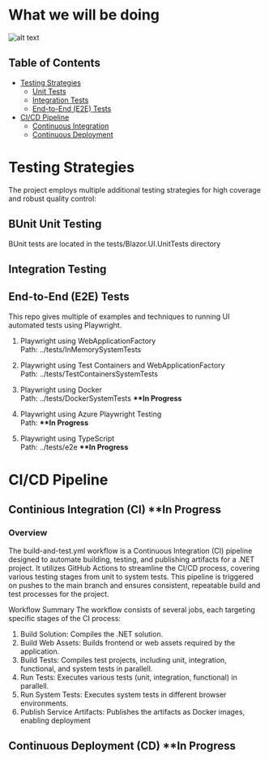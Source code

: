 # What we will be doing

![alt text](https://learn.microsoft.com/en-us/azure/devops/pipelines/architectures/media/azure-devops-ci-cd-architecture.svg?view=azure-devops#lightbox)


## Table of Contents

- [Testing Strategies](#testing-strategies)
  - [Unit Tests](#unit-tests)
  - [Integration Tests](#integration-tests)
  - [End-to-End (E2E) Tests](#end-to-end-e2e-tests)
- [CI/CD Pipeline](#cicd-pipeline)
  - [Continuous Integration](#continuous-integration)
  - [Continuous Deployment](#continuous-deployment)


# Testing Strategies
The project employs multiple additional testing strategies for high coverage and robust quality control:

## BUnit Unit Testing 
 BUnit tests are located in the  tests/Blazor.UI.UnitTests directory


## Integration Testing 

 ## End-to-End (E2E) Tests
 This repo gives multiple of examples and techniques to running UI automated tests using Playwright.

  1. Playwright using WebApplicationFactory\
    Path: ../tests/InMemorySystemTests

   2. Playwright using Test Containers and WebApplicationFactory\
     Path: ../tests/TestContainersSystemTests

3. Playwright using Docker \
      Path: ../tests/DockerSystemTests __**In Progress__

4. Playwright using Azure Playwright Testing \
     Path: __**In Progress__

 5. Playwright using TypeScript \
      Path: ../tests/e2e __**In Progress__


# CI/CD Pipeline

## Continious Integration (CI) __**In Progress__

### Overview 

The build-and-test.yml workflow is a Continuous Integration (CI) pipeline designed to automate building, testing, and publishing artifacts for a .NET project. It utilizes GitHub Actions to streamline the CI/CD process, covering various testing stages from unit to system tests. This pipeline is triggered on pushes to the main branch and ensures consistent, repeatable build and test processes for the project.

Workflow Summary
The workflow consists of several jobs, each targeting specific stages of the CI process:

1. Build Solution: Compiles the .NET solution.
2. Build Web Assets: Builds frontend or web assets required by the application.
3. Build Tests: Compiles test projects, including unit, integration, functional, and system tests in parallell.
4. Run Tests: Executes various tests (unit, integration, functional) in parallell.
5. Run System Tests: Executes system tests in different browser environments.
6. Publish Service Artifacts: Publishes the artifacts as Docker images, enabling deployment

## Continuous Deployment (CD) __**In Progress__


